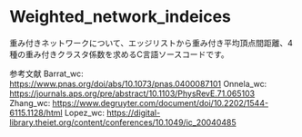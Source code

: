 # Weighted_network_indeices
重み付きネットワークについて、エッジリストから重み付き平均頂点間距離、4種の重み付きクラスタ係数を求めるC言語ソースコードです。

参考文献
Barrat_wc: https://www.pnas.org/doi/abs/10.1073/pnas.0400087101
Onnela_wc: https://journals.aps.org/pre/abstract/10.1103/PhysRevE.71.065103
Zhang_wc: https://www.degruyter.com/document/doi/10.2202/1544-6115.1128/html
Lopez_wc: https://digital-library.theiet.org/content/conferences/10.1049/ic_20040485

